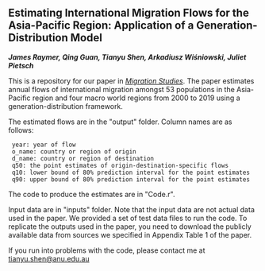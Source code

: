## Estimating International Migration Flows for the Asia-Pacific Region: Application of a Generation-Distribution Model
***James Raymer,  Qing Guan,  Tianyu Shen,  Arkadiusz Wiśniowski, Juliet Pietsch***

This is a repository for our paper in [*Migration Studies*](https://academic.oup.com/migration). The paper estimates annual flows of international migration amongst 53 populations in the Asia-Pacific region and four macro world regions from 2000 to 2019 using a generation-distribution framework. 

The estimated flows are in the "output" folder. Column names are as follows:
```
 year: year of flow
 o_name: country or region of origin
 d_name: country or region of destination
 q50: the point estimates of origin-destination-specific flows
 q10: lower bound of 80% prediction interval for the point estimates
 q90: upper bound of 80% prediction interval for the point estimates
```

The code to produce the estimates are in "Code.r". 

Input data are in "inputs" folder. 
  Note that the input data are not actual data used in the paper. We provided a set of test data files to run the code. 
  To replicate the outputs used in the paper, you need to download the publicly available data from sources we specified in Appendix Table 1 of the paper.



If you run into problems with the code, please contact me at tianyu.shen@anu.edu.au
